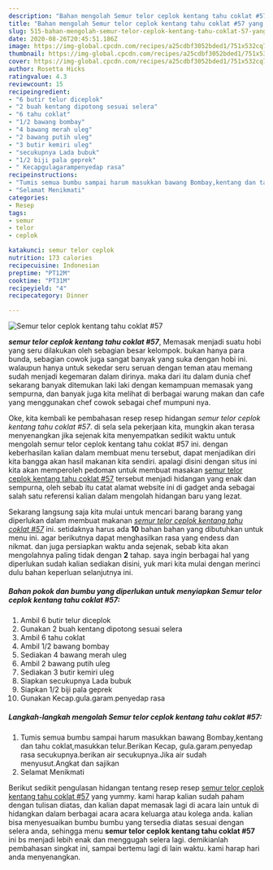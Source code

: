 ```yaml
---
description: "Bahan mengolah Semur telor ceplok kentang tahu coklat #57 yang nikmat"
title: "Bahan mengolah Semur telor ceplok kentang tahu coklat #57 yang nikmat"
slug: 515-bahan-mengolah-semur-telor-ceplok-kentang-tahu-coklat-57-yang-nikmat
date: 2020-08-26T20:45:51.186Z
image: https://img-global.cpcdn.com/recipes/a25cdbf3052bded1/751x532cq70/semur-telor-ceplok-kentang-tahu-coklat-57-foto-resep-utama.jpg
thumbnail: https://img-global.cpcdn.com/recipes/a25cdbf3052bded1/751x532cq70/semur-telor-ceplok-kentang-tahu-coklat-57-foto-resep-utama.jpg
cover: https://img-global.cpcdn.com/recipes/a25cdbf3052bded1/751x532cq70/semur-telor-ceplok-kentang-tahu-coklat-57-foto-resep-utama.jpg
author: Rosetta Hicks
ratingvalue: 4.3
reviewcount: 15
recipeingredient:
- "6 butir telur diceplok"
- "2 buah kentang dipotong sesuai selera"
- "6 tahu coklat"
- "1/2 bawang bombay"
- "4 bawang merah uleg"
- "2 bawang putih uleg"
- "3 butir kemiri uleg"
- "secukupnya Lada bubuk"
- "1/2 biji pala geprek"
- " Kecapgulagarampenyedap rasa"
recipeinstructions:
- "Tumis semua bumbu sampai harum masukkan bawang Bombay,kentang dan tahu coklat,masukkan telur.Berikan Kecap, gula.garam.penyedap rasa secukupnya.berikan air secukupnya.Jika air sudah menyusut.Angkat dan sajikan"
- "Selamat Menikmati"
categories:
- Resep
tags:
- semur
- telor
- ceplok

katakunci: semur telor ceplok 
nutrition: 173 calories
recipecuisine: Indonesian
preptime: "PT12M"
cooktime: "PT31M"
recipeyield: "4"
recipecategory: Dinner

---
```



![Semur telor ceplok kentang tahu coklat #57](https://img-global.cpcdn.com/recipes/a25cdbf3052bded1/751x532cq70/semur-telor-ceplok-kentang-tahu-coklat-57-foto-resep-utama.jpg)

<b><i>semur telor ceplok kentang tahu coklat #57</i></b>, Memasak menjadi suatu hobi yang seru dilakukan oleh sebagian besar kelompok. bukan hanya para bunda, sebagian cowok juga sangat banyak yang suka dengan hobi ini. walaupun hanya untuk sekedar seru seruan dengan teman atau memang sudah menjadi kegemaran dalam dirinya. maka dari itu dalam dunia chef sekarang banyak ditemukan laki laki dengan kemampuan memasak yang sempurna, dan banyak juga kita melihat di berbagai warung makan dan cafe yang menggunakan chef cowok sebagai chef mumpuni nya.

Oke, kita kembali ke pembahasan resep resep hidangan <i>semur telor ceplok kentang tahu coklat #57</i>. di sela sela pekerjaan kita, mungkin akan terasa menyenangkan jika sejenak kita menyempatkan sedikit waktu untuk mengolah semur telor ceplok kentang tahu coklat #57 ini. dengan keberhasilan kalian dalam membuat menu tersebut, dapat menjadikan diri kita bangga akan hasil makanan kita sendiri. apalagi disini dengan situs ini kita akan memperoleh pedoman untuk membuat masakan <u>semur telor ceplok kentang tahu coklat #57</u> tersebut menjadi hidangan yang enak dan sempurna, oleh sebab itu catat alamat website ini di gadget anda sebagai salah satu referensi kalian dalam mengolah hidangan baru yang lezat.




Sekarang langsung saja kita mulai untuk mencari barang barang yang diperlukan dalam membuat makanan <u><i>semur telor ceplok kentang tahu coklat #57</i></u> ini. setidaknya harus ada <b>10</b> bahan bahan yang dibutuhkan untuk menu ini. agar berikutnya dapat menghasilkan rasa yang endess dan nikmat. dan juga persiapkan waktu anda sejenak, sebab kita akan mengolahnya paling tidak dengan <b>2</b> tahap. saya ingin berbagai hal yang diperlukan sudah kalian sediakan disini, yuk mari kita mulai dengan merinci dulu bahan keperluan selanjutnya ini.

<!--inarticleads1-->

##### Bahan pokok dan bumbu yang diperlukan untuk menyiapkan Semur telor ceplok kentang tahu coklat #57:

1. Ambil 6 butir telur diceplok
1. Gunakan 2 buah kentang dipotong sesuai selera
1. Ambil 6 tahu coklat
1. Ambil 1/2 bawang bombay
1. Sediakan 4 bawang merah uleg
1. Ambil 2 bawang putih uleg
1. Sediakan 3 butir kemiri uleg
1. Siapkan secukupnya Lada bubuk
1. Siapkan 1/2 biji pala geprek
1. Gunakan  Kecap.gula.garam.penyedap rasa




<!--inarticleads2-->

##### Langkah-langkah mengolah Semur telor ceplok kentang tahu coklat #57:

1. Tumis semua bumbu sampai harum masukkan bawang Bombay,kentang dan tahu coklat,masukkan telur.Berikan Kecap, gula.garam.penyedap rasa secukupnya.berikan air secukupnya.Jika air sudah menyusut.Angkat dan sajikan
1. Selamat Menikmati




Berikut sedikit pengulasan hidangan tentang resep resep <u>semur telor ceplok kentang tahu coklat #57</u> yang yummy. kami harap kalian sudah paham dengan tulisan diatas, dan kalian dapat memasak lagi di acara lain untuk di hidangkan dalam berbagai acara acara keluarga atau kolega anda. kalian bisa menyesuaikan bumbu bumbu yang tersedia diatas sesuai dengan selera anda, sehingga menu <b>semur telor ceplok kentang tahu coklat #57</b> ini bs menjadi lebih enak dan menggugah selera lagi. demikianlah pembahasan singkat ini, sampai bertemu lagi di lain waktu. kami harap hari anda menyenangkan.
